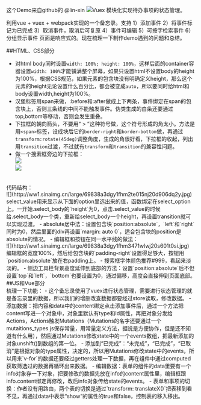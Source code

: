 这个Demo来自github的 @lin-xin ![Vuex 模块化实现待办事项的状态管理](https://github.com/lin-xin/blog/issues/5)。

利用vue + vuex + webpack实现的一个备忘录。支持
	1）添加事件
	2）将事件标记为已完成
	3）取消事件，取消后可复原
	4）事件可编辑
	5）可按字检索事件
	6）分组显示事件
页面是响应式的。现在梳理一下制作demo遇到的问题和总结。

##HTML、CSS部分
</br>
- 对html body同时设置`width: 100%; height: 100%`，这样后面的container容器设置`width: 100%`才能铺满整个屏幕，如果只设置html不设置body的height为100%，根据CSS规范，如果元素的包含块没有明确定义height，那么这个元素的height无论设置什么百分比，都会被变成`auto`，所以要同时给html和body设置width,height为100%。
- 汉堡标签用span来做，:before和:after做成上下两条，事件绑定在span的包含块上，否则三条线的中间不能触发事件。伪类生成的白条还要通过top,bottom等移动，否则会发生重叠。
- 下拉框的朝向箭头，不要用“ > ”这种符号做，这个符号形成的角太小。方法是用`<span>`标签，设成块后它的`border-right`和`border-bottom`做，再通过`transform:rotate(45deg)`调整角度，生成的角很好看，下拉框的收起，列出用`transition`过渡，不过就有`transform`和`transition`的兼容性问题。
- 做一个搜索框旁边的下拉框：</br>
![](http://ww1.sinaimg.cn/large/69838a3dgy1fhm2n55i4sj202p019741.jpg)</br>
![](http://ww1.sinaimg.cn/large/69838a3dgy1fhm2o7h6qjj2037048dfm.jpg)
</br>
代码结构：</br>
![](http://ww1.sinaimg.cn/large/69838a3dgy1fhm2te015nj20d906dq2y.jpg)
</br>
select_value用来显示从下面的option里选出来的值，函数绑定在select_option上。一开始.select_body的`height`为0，点击.select_value的时候给.select_body一个类，重新给select_body一个height，再设置transition就可以实现过渡。
- absolute居中法：设置包含块`position:absolute`，`left`和`right`同时为0，然后里面的div再设置`margin: auto 0`，适合包含块的position是absolute的情况。
- 编辑框和按钮在同一水平线的做法：</br>
![](http://ww1.sinaimg.cn/large/69838a3dgy1fhm3471wlwj20s601t0si.jpg)
</br>
编辑框的宽度100%，然后给包含块的`padding-right`设置得足够大，按钮用`position:absolute`放在右padding上。
- 搜索框字体颜色推荐#999，看起来淡淡的。
- 侧边工具栏背景高度延伸到底部的方法：设置`position:absolute`后不但设置`top`和`left`，`bottom`也要设置为0，通过偏移，高度会直接伸到页面底部。
##JS和Vue部分
</br>
梳理一下功能：
- 这个备忘录使用了vuex进行状态管理，需要进行状态管理的就是备忘录里的数据，所以我们的增删改查数据都要经过store读取，修改数据。
- 添加数据：把内容和data中的content绑定点击添加事件后，通过一个方法把content写进一个对象中，对象里默认有type和Id属性，再把对象分发给Actions，Actions触发Mutations（Mutations的名字还要通过一个mutaitions_types.js保存常量，用常量定义方法，据说是方便协作，但是还不知道有什么用），然后通过Mutations修改state中的一个events数组，把最新添加的对象unshift()到数组的第一位。
- 添加到“已完成”：“未完成”，“已完成”，“已取消”是根据对象的type属性，决定的，所以用Mutations修改state中的events，所以用来`v-for`的数据还要经过getters处理一下数据，再在组件中通过computed获取筛选过的数据再循环出来数据。
- 编辑数据：表单的组件的data里要有一个info对象存一下对象，把要修改的数据先放在info的content属性里，编辑框跟info.content绑定再修改，改后info对象传给state的events。
- 表单和事项的切换：作者没有用路由，两个表的切换是通过`transform: translateX()`把表移到看不见，再通过data中表示“show”的属性的true和false，控制表的移入移出。